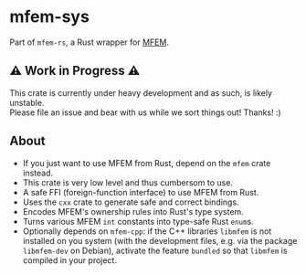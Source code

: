 # mfem-sys

Part of `mfem-rs`, a Rust wrapper for [MFEM](https://mfem.org/).

## ⚠️ Work in Progress ⚠️

This crate is currently under heavy development and as such, is likely unstable.  
Please file an issue and bear with us while we sort things out! Thanks! :)

## About

- If you just want to use MFEM from Rust, depend on the `mfem` crate instead.
- This crate is very low level and thus cumbersom to use.
- A safe FFI (foreign-function interface) to use MFEM from Rust.
- Uses the `cxx` crate to generate safe and correct bindings.
- Encodes MFEM's ownership rules into Rust's type system.
- Turns various MFEM `int` constants into type-safe Rust `enum`s.
- Optionally depends on `mfem-cpp`: if the C++ libraries `libmfem` is
  not installed on you system (with the development files, e.g. via
  the package `libmfem-dev` on Debian), activate the feature `bundled`
  so that `libmfem` is compiled in your project.
